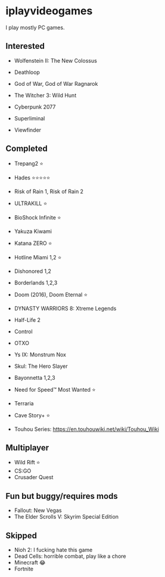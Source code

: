 # iplayvideogames

I play mostly PC games.

## Interested

- Wolfenstein II: The New Colossus
- Deathloop
- God of War, God of War Ragnarok
- The Witcher 3: Wild Hunt

- Cyberpunk 2077
- Superliminal
- Viewfinder

## Completed

- Trepang2 ⭐
- Hades ⭐⭐⭐⭐⭐
- Risk of Rain 1, Risk of Rain 2
- ULTRAKILL ⭐
- BioShock Infinite ⭐
- Yakuza Kiwami
- Katana ZERO ⭐
- Hotline Miami 1,2 ⭐
- Dishonored 1,2
- Borderlands 1,2,3
- Doom (2016), Doom Eternal ⭐
- DYNASTY WARRIORS 8: Xtreme Legends
- Half-Life 2
- Control
- OTXO

- Ys IX: Monstrum Nox
- Skul: The Hero Slayer
- Bayonnetta 1,2,3
- Need for Speed™ Most Wanted ⭐
- Terraria
- Cave Story+ ⭐
- Touhou Series: https://en.touhouwiki.net/wiki/Touhou_Wiki

## Multiplayer

- Wild Rift ⭐
- CS:GO
- Crusader Quest

## Fun but buggy/requires mods

- Fallout: New Vegas
- The Elder Scrolls V: Skyrim Special Edition

## Skipped

- Nioh 2: I fucking hate this game
- Dead Cells: horrible combat, play like a chore
- Minecraft 😂
- Fortnite
